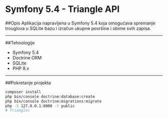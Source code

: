 # Symfony 5.4 - Triangle API

##Opis
Aplikacija napravljena u Symfony 5.4 koja omogućava spremanje trouglova u SQLite bazu i izračun ukupne površine i obime svih zapisa.

---

##Tehnologije
- Symfony 5.4
- Doctrine ORM
- SQLite
- PHP 8.x

---

##Pokretanje projekta

```bash
composer install
php bin/console doctrine:database:create
php bin/console doctrine:migrations:migrate
php -S 127.0.0.1:8000 -t public
# Triangles